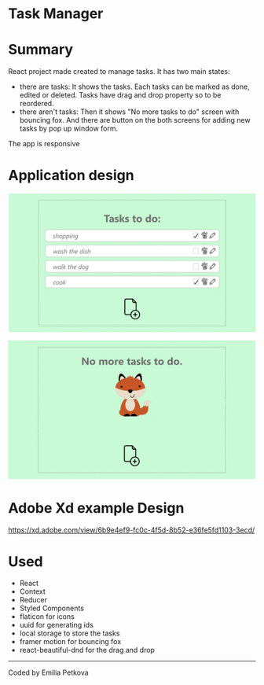 # Task Manager

# Summary
React project made created to manage tasks. It has two main states:
  - there are tasks:
      It shows the tasks. Each tasks can be marked as done, edited or deleted. Tasks have drag and drop property so to be reordered. 
  - there aren't tasks:
      Then it shows "No more tasks to do" screen with bouncing fox.
And there are button on the both screens for adding new tasks by pop up window form.

The app is responsive

# Application design

![Screenshot](Capture.JPG)

![Screenshot](Capture2.JPG)

# Adobe Xd example Design

https://xd.adobe.com/view/6b9e4ef9-fc0c-4f5d-8b52-e36fe5fd1103-3ecd/

# Used 
  - React
  - Context
  - Reducer
  - Styled Components
  - flaticon for icons
  - uuid for generating ids
  - local storage to store the tasks
  - framer motion for bouncing fox 
  - react-beautiful-dnd for the drag and drop

***

Coded by Emilia Petkova
